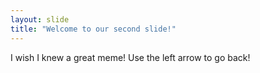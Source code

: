 ```yaml
---
layout: slide
title: "Welcome to our second slide!"
---
```

I wish I knew a great meme!
Use the left arrow to go back!
